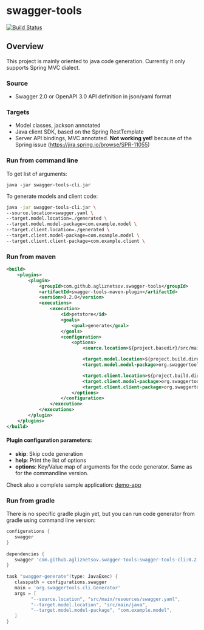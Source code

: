# swagger-tools

[![Build Status](https://travis-ci.org/agliznetsov/swagger-tools.svg?branch=master)](https://travis-ci.org/agliznetsov/swagger-tools)

## Overview

This project is mainly oriented to java code generation. Currently it only supports Spring MVC dialect.

### Source

- Swagger 2.0 or OpenAPI 3.0 API definition in json/yaml format 

### Targets

- Model classes, jackson annotated
- Java client SDK, based on the Spring RestTemplate
- Server API bindings, MVC annotated. **Not working yet!** because of the Spring issue (https://jira.spring.io/browse/SPR-11055)

### Run from command line  

To get list of arguments:

`java -jar swagger-tools-cli.jar`

To generate models and client code:

```sh
java -jar swagger-tools-cli.jar \
--source.location=swagger.yaml \
--target.model.location=./generated \
--target.model.model-package=com.example.model \
--target.client.location=./generated \
--target.client.model-package=com.example.model \
--target.client.client-package=com.example.client \
```

### Run from maven

```xml
<build>
    <plugins>
        <plugin>
            <groupId>com.github.agliznetsov.swagger-tools</groupId>
            <artifactId>swagger-tools-maven-plugin</artifactId>
            <version>0.2.0</version>
            <executions>
                <execution>
                    <id>petstore</id>
                    <goals>
                        <goal>generate</goal>
                    </goals>
                    <configuration>
                        <options>
                            <source.location>${project.basedir}/src/main/resources/petstore.yaml</source.location>

                            <target.model.location>${project.build.directory}/generated-sources/swagger</target.model.location>
                            <target.model.model-package>org.swaggertools.demo.model</target.model.model-package>

                            <target.client.location>${project.build.directory}/generated-sources/swagger</target.client.location>
                            <target.client.model-package>org.swaggertools.demo.model</target.client.model-package>
                            <target.client.client-package>org.swaggertools.demo.client</target.client.client-package>
                        </options>
                    </configuration>
                </execution>
            </executions>
        </plugin>
    </plugins>
</build>
```

#### Plugin configuration parameters:
- **skip**: Skip code generation
- **help**: Print the list of options
- **options**: Key/Value map of arguments for the code generator. Same as for the commandline version. 

Check also a complete sample application: [demo-app](demo-app)

### Run from gradle

There is no specific gradle plugin yet, but you can run code generator from gradle using command line version:

```groovy
configurations {
   swagger
}
 
dependencies {
   swagger 'com.github.agliznetsov.swagger-tools:swagger-tools-cli:0.2.0'
}
 
task "swagger-generate"(type: JavaExec) {
   classpath = configurations.swagger
   main = 'org.swaggertools.cli.Generator'
   args = [
         "--source.location", "src/main/resources/swagger.yaml",
         "--target.model.location", "src/main/java",
         "--target.model.model-package", "com.example.model",
   ]
}
```